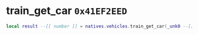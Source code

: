 # train_get_car `0x41EF2EED`

```lua
local result --[[ number ]] = natives.vehicles.train_get_car(_unk0 --[[ number ]], _unk1 --[[ number ]])
```